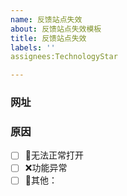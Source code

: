 ```yaml
---
name: 反馈站点失效
about: 反馈站点失效模板
title: 反馈站点失效
labels: ''
assignees:TechnologyStar

---
```


### 网址

### 原因
<!-- 将 [ ] 改为 [x] 即为选中 -->

- [ ] 🚫无法正常打开
- [ ] ❌功能异常
- [ ] 🤔其他：
